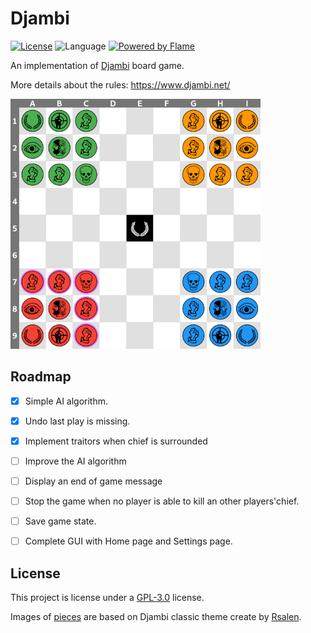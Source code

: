 # Djambi

[![License](https://img.shields.io/github/license/mabdelaal86/djambi)](LICENSE)
![Language](https://img.shields.io/github/languages/top/mabdelaal86/djambi)
[![Powered by Flame](https://img.shields.io/badge/Powered%20by-%F0%9F%94%A5-orange.svg)](https://flame-engine.org)

An implementation of [Djambi](https://en.wikipedia.org/wiki/Djambi) board game.

More details about the rules: https://www.djambi.net/

<img src="docs/assets/screenshot.png" width="400px">


## Roadmap

- [x] Simple AI algorithm.
- [x] Undo last play is missing.
- [x] Implement traitors when chief is surrounded
- [ ] Improve the AI algorithm
- [ ] Display an end of game message
- [ ] Stop the game when no player is able to kill an other players'chief.
- [ ] Save game state.
- [ ] Complete GUI with Home page and Settings page.


## License

This project is license under a [GPL-3.0](https://www.gnu.org/licenses/gpl-3.0.html) license.

Images of [pieces](./flutter/assets/classic) are based on Djambi classic theme create by [Rsalen](https://commons.wikimedia.org/wiki/User:Rsalen).
